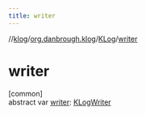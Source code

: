 ```yaml
---
title: writer
---
```

//[klog](../../../index.html)/[org.danbrough.klog](../index.html)/[KLog](index.html)/[writer](writer.html)



# writer



[common]\
abstract var [writer](writer.html): [KLogWriter](../index.html#1955773663%2FClasslikes%2F1242518872)




